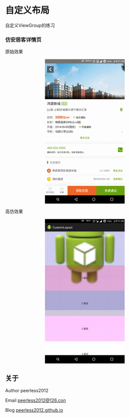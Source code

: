 # 自定义布局
自定义ViewGroup的练习

### 仿安居客详情页
原始效果
<div align="center">
	<img src="https://raw.githubusercontent.com/peerless2012/CustomLayout/master/ScreenShots/anjuke.gif" alt="原始效果" align=center />
</div>

高仿效果
<div align="center">
	<img src="https://raw.githubusercontent.com/peerless2012/CustomLayout/master/ScreenShots/fanganjuke.gif" alt="高仿效果" align=center />
</div>


## 关于

Author peerless2012

Email  [peerless2012@126.con](mailto:peerless2012@126.con)

Blog   [peerless2012.github.io](https://peerless2012.github.io)